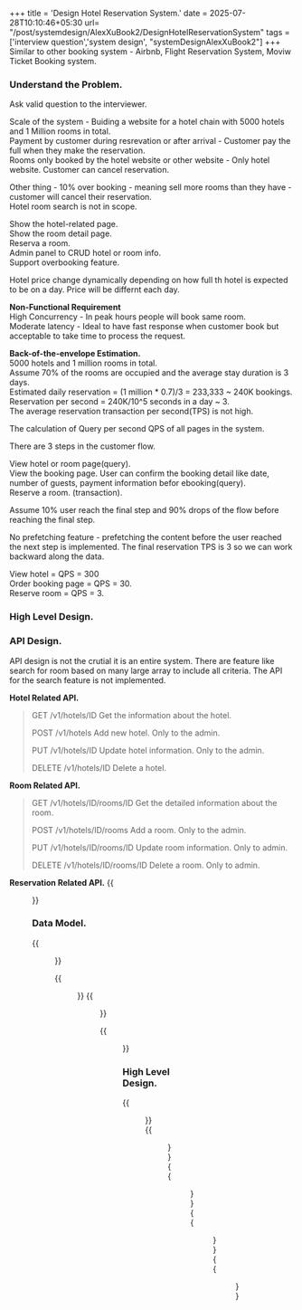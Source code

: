 +++
title = 'Design Hotel Reservation System.'
date = 2025-07-28T10:10:46+05:30
url= "/post/systemdesign/AlexXuBook2/DesignHotelReservationSystem"
tags = ['interview question','system design', "systemDesignAlexXuBook2"]
+++
Similar to other booking system - Airbnb, Flight Reservation System, Moviw Ticket Booking system.  
### __Understand the Problem.__
Ask valid question to the interviewer.  

Scale of the system - Buiding a website for a hotel chain with 5000 hotels and 1 Million rooms in total.  
Payment by customer during resrevation or after arrival - Customer pay the full when they make the reservation.  
Rooms only booked by the hotel website or other website - Only hotel website. Customer can cancel reservation.

Other thing - 10% over booking - meaning sell more rooms than they have - customer will cancel their reservation.  
Hotel room search is not in scope.



Show the hotel-related page.  
Show the room detail page.  
Reserva a room.  
Admin panel to CRUD hotel or room info.  
Support overbooking feature.

Hotel price change dynamically depending on how full th hotel is expected to be on a day. Price will be differnt each day.

__Non-Functional Requirement__  
High Concurrency - In peak hours people will book same room.  
Moderate latency - Ideal to have fast response when customer book but acceptable to take time to process the request.

__Back-of-the-envelope Estimation.__  
5000 hotels and 1 million rooms in total.  
Assume 70% of the rooms are occupied and the average stay duration is 3 days.  
Estimated daily reservation = (1 million \* 0.7)/3 = 233,333 ~ 240K bookings.  
Reservation per second = 240K/10^5 seconds in a day ~ 3.  
The average reservation transaction per second(TPS) is not high.

The calculation of Query per second QPS of all pages in the system. 

There are 3 steps in the customer flow.  

View hotel or room page(query).  
View the booking page. User can confirm the booking detail like date, number of guests, payment information befor ebooking(query).  
Reserve a room. (transaction).

Assume 10% user reach the final step and 90% drops of the flow before reaching the final step.

No prefetching feature - prefetching the content before the user reached the next step is implemented. The final reservation TPS is 3 so we can work backward along the data.

View hotel         = QPS = 300   
Order booking page = QPS = 30.  
Reserve room       = QPS = 3.

### __High Level Design.__

### API Design.
API design is not the crutial it is an entire system. There are feature like search for room based on many large array to include all criteria. The API for the search feature is not implemented.

__Hotel Related API.__

> GET /v1/hotels/ID  Get the information about the hotel.
>
> POST /v1/hotels Add new hotel. Only to the admin.
>
> PUT /v1/hotels/ID Update hotel information. Only to the admin.
>
> DELETE /v1/hotels/ID Delete a hotel.

__Room Related API.__

> GET /v1/hotels/ID/rooms/ID Get the detailed information about the room.
>
> POST /v1/hotels/ID/rooms Add a room. Only to the admin.
>
> PUT /v1/hotels/ID/rooms/ID Update room information. Only to admin.
>
> DELETE /v1/hotels/ID/rooms/ID Delete a room. Only to admin.

__Reservation Related API.__
{{<figure src="/images/SystemDesign/DesignExample/HotelReservationSystem/ReservationRelatedAPI.png" alt="UserRequest." caption="Reservation Related API">}}

### Data Model.
{{<figure src="/images/SystemDesign/DesignExample/HotelReservationSystem/DatabaseSchema.png" alt="UserRequest." caption="Database Schema.">}}

{{<figure src="/images/SystemDesign/DesignExample/HotelReservationSystem/HighLevelDesignHotelReservationSystem.png" alt="UserRequest." caption="HighLevelDesignHotelReservationSystem.">}}
{{<figure src="/images/SystemDesign/DesignExample/HotelReservationSystem/ConnectionBetweenServices.png" alt="UserRequest." caption="Connection Between Services.">}}

{{<figure src="/images/SystemDesign/DesignExample/HotelReservationSystem/UpdatedSchema.png" alt="UserRequest." caption="Database Schema.">}}
### High Level Design.
{{<figure src="/images/SystemDesign/DesignExample/HotelReservationSystem/UniqueConstraints.png" alt="UserRequest." caption="UniqueConstraints">}}
{{<figure src="/images/SystemDesign/DesignExample/HotelReservationSystem/RaceCondition.png" alt="UserRequest." caption="RaceCondition">}}
{{<figure src="/images/SystemDesign/DesignExample/HotelReservationSystem/PessimisticLocking.png" alt="UserRequest." caption="PessimisticLocking">}}
{{<figure src="/images/SystemDesign/DesignExample/HotelReservationSystem/OptimisticLocking.png" alt="UserRequest." caption="OptimisticLocking">}}
{{<figure src="/images/SystemDesign/DesignExample/HotelReservationSystem/HotelReservationSystemSummary.png" alt="UserRequest." caption="HotelReservationSystemSummary">}}
